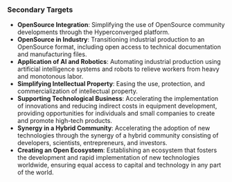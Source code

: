 ### Secondary Targets 

- **OpenSource Integration**: Simplifying the use of OpenSource community developments through the Hyperconverged platform.
- **OpenSource in Industry**: Transitioning industrial production to an OpenSource format, including open access to technical documentation and manufacturing files.
- **Application of AI and Robotics**: Automating industrial production using artificial intelligence systems and robots to relieve workers from heavy and monotonous labor.
- **Simplifying Intellectual Property**: Easing the use, protection, and commercialization of intellectual property.
- **Supporting Technological Business**: Accelerating the implementation of innovations and reducing indirect costs in equipment development, providing opportunities for individuals and small companies to create and promote high-tech products.
- **Synergy in a Hybrid Community**: Accelerating the adoption of new technologies through the synergy of a hybrid community consisting of developers, scientists, entrepreneurs, and investors.
- **Creating an Open Ecosystem**: Establishing an ecosystem that fosters the development and rapid implementation of new technologies worldwide, ensuring equal access to capital and technology in any part of the world.
